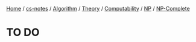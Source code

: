 [Home](https://mengxianbin.github.io) /
[cs-notes](https://mengxianbin.github.io/cs-notes/site) /
[Algorithm](https://mengxianbin.github.io/cs-notes/site/Algorithm) /
[Theory](https://mengxianbin.github.io/cs-notes/site/Algorithm/Theory) /
[Computability](https://mengxianbin.github.io/cs-notes/site/Algorithm/Theory/Computability) /
[NP](https://mengxianbin.github.io/cs-notes/site/Algorithm/Theory/Computability/NP) /
[NP-Complete](https://mengxianbin.github.io/cs-notes/site/Algorithm/Theory/Computability/NP/NP-Complete)

# TO DO
